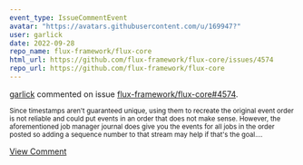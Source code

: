 ```yaml
---
event_type: IssueCommentEvent
avatar: "https://avatars.githubusercontent.com/u/169947?"
user: garlick
date: 2022-09-28
repo_name: flux-framework/flux-core
html_url: https://github.com/flux-framework/flux-core/issues/4574
repo_url: https://github.com/flux-framework/flux-core
---
```


<a href='https://github.com/garlick' target='_blank'>garlick</a> commented on issue <a href='https://github.com/flux-framework/flux-core/issues/4574' target='_blank'>flux-framework/flux-core#4574</a>.

<small>Since timestamps aren't guaranteed unique, using them to recreate the original event order is not reliable and could put events in an order that does not make sense.  However, the aforementioned job manager journal does give you the events for all jobs in the order posted so adding a sequence number to that stream may help if that's the goal....</small>

<a href='https://github.com/flux-framework/flux-core/issues/4574' target='_blank'>View Comment</a>